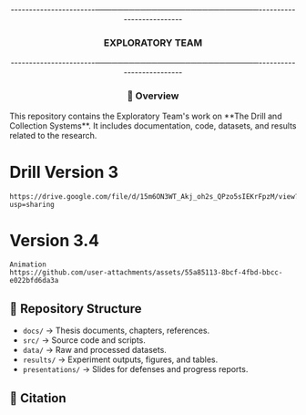 <p align="center">-----------------------─────────────────────────────--------------------------</p>
<h3 align="center">EXPLORATORY TEAM</h3>
<p align="center">-----------------------─────────────────────────────--------------------------</p>

<h3 align="center"> 📌 Overview </h3>
This repository contains the Exploratory Team's work on **The Drill and Collection Systems**.  
It includes documentation, code, datasets, and results related to the research.
    
# Drill Version 3 
    https://drive.google.com/file/d/15m6ON3WT_Akj_oh2s_QPzo5sIEKrFpzM/view?usp=sharing

# Version 3.4
    Animation
    https://github.com/user-attachments/assets/55a85113-8bcf-4fbd-bbcc-e022bfd6da3a


## 📂 Repository Structure
- `docs/` → Thesis documents, chapters, references.
- `src/` → Source code and scripts.
- `data/` → Raw and processed datasets.
- `results/` → Experiment outputs, figures, and tables.
- `presentations/` → Slides for defenses and progress reports.

## 📖 Citation


